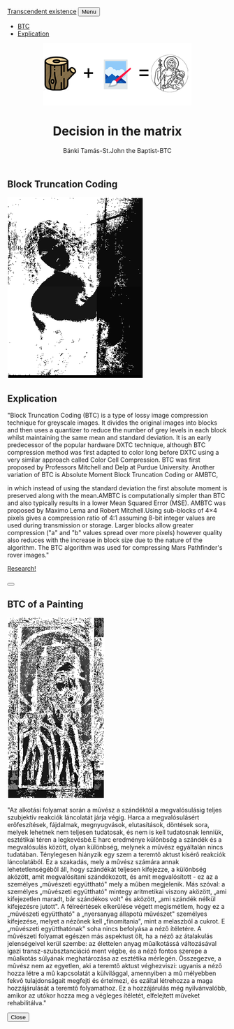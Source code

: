 <!DOCTYPE html>
<html lang="hu">
    <head>
        <meta charset="utf-8" />
        <meta name="viewport" content="width=device-width, initial-scale=1, shrink-to-fit=no" />
        <meta name="BTK" content="" />
        <meta name="Bánki Tamás" content="" />
        <title>Real decision</title>
        <!-- Favicon-->
        <link rel="icon" type="image/x-icon" href="1k.jpg" />
        <!-- Font Awesome icons (free version)-->
        <script src="https://use.fontawesome.com/releases/v5.15.1/js/all.js" crossorigin="anonymous"></script>
        <!-- Google fonts-->
        <link href="https://fonts.googleapis.com/css?family=Montserrat:400,700" rel="stylesheet" type="text/css" />
        <link href="https://fonts.googleapis.com/css?family=Lato:400,700,400italic,700italic" rel="stylesheet" type="text/css" />
        <!-- Core theme CSS (includes Bootstrap)-->
        <link href="css/styles.css" rel="stylesheet" />
    </head>
    <body id="page-top">
        <!-- Navigation-->
        <nav class="navbar navbar-expand-lg bg-secondary text-uppercase fixed-top" id="mainNav">
            <div class="container">
                <a class="navbar-brand js-scroll-trigger" href="#page-top">Transcendent existence</a>
                <button class="navbar-toggler navbar-toggler-right text-uppercase font-weight-bold bg-secondary text-black rounded" type="button" data-toggle="collapse" data-target="#navbarResponsive" aria-controls="navbarResponsive" aria-expanded="false" aria-label="Toggle navigation">
                    Menu
                    <i class="fas fa-times"></i>
                </button>
                <div class="collapse navbar-collapse" id="navbarResponsive">
                    <ul class="navbar-nav ml-auto">
                        <li class="nav-item mx-0 mx-lg-1"><a class="nav-link py-3 px-0 px-lg-3 rounded js-scroll-trigger" href="#portfolio">BTC</a></li>
                        <li class="nav-item mx-0 mx-lg-1"><a class="nav-link py-3 px-0 px-lg-3 rounded js-scroll-trigger" href="#about">Explication</a></li>
                    </ul>
                </div>
            </div>
        </nav>
        <!-- Masthead-->
        <header class="masthead bg-primary text-black text-center">
            <div class="container d-flex align-items-center flex-column">
                <!-- Masthead Avatar Image-->
                <img class="masthead-avatar mb-5" src="123.png" alt="" />
                <!-- Masthead Heading-->
                <h1 class="masthead-heading text-uppercase mb-0"> Decision in the matrix </h1>
                <!-- Icon Divider-->
                <div class="divider-custom divider-light">
                    <div class="divider-custom-line"></div>
                    <div class="divider-custom-icon"><i class="fas fa-plus"></i></div>
                    <div class="divider-custom-line"></div>
                </div>
                <!-- Masthead Subheading-->
                <p class="masthead-subheading font-weight-bold mb-0">Bánki Tamás-St.John the Baptist-BTC</p>
            </div>
        </header>
        <!-- Olvasói vélemények Section-->
        <section class="page-section portfolio" id="portfolio">
            <div class="container">
                <!-- Portfolio Section Heading-->
                <h2 class="page-section-heading text-center text-uppercase text-secondary mb-0">Block Truncation Coding</h2>
                <!-- Icon Divider-->
                <div class="divider-custom">
                    <div class="divider-custom-line"></div>
                    <div class="divider-custom-icon"><i class="fas fa-plus"></i></div>
                    <div class="divider-custom-line"></div>
                </div>
                <!-- Portfolio Grid Items-->
                <div class="row justify-content-center">                
                    <!-- Portfolio Item 2-->
                    <div class="col-md-6 col-lg-4 mb-5">
                        <div class="portfolio-item mx-auto" data-toggle="modal" data-target="#portfolioModal2">
                            <div class="portfolio-item-caption d-flex align-items-center justify-content-center h-100 w-100">
                                <div class="portfolio-item-caption-content text-center text-black"><i class="fas fa-plus fa-3x"></i></div>
                            </div>
                            <img class="img-fluid" src="1.png" alt=""/>
                        </div>
                    </div>                 
           </section>
        <!-- About Section-->
        <section class="page-section bg-primary text-black mb-0" id="about">
            <div class="container">
                <!-- About Section Heading-->
                <h2 class="page-section-heading text-center text-uppercase text-black">Explication</h2>
                <!-- Icon Divider-->
                <div class="divider-custom divider-light">
                    <div class="divider-custom-line"></div>
                    <div class="divider-custom-icon"><i class="fas fa-plus"></i></div>
                    <div class="divider-custom-line"></div>
                </div>
                <!-- About Section Content-->
                <div class="row">
                    <div class="col-lg-4 ml-auto"><p class="lead"></p>"Block Truncation Coding (BTC) is a type of lossy image compression technique for greyscale images. It divides the original images into blocks and then uses a quantizer to reduce the number of grey levels in each block whilst maintaining the same mean and standard deviation. It is an early predecessor of the popular hardware DXTC technique, although BTC compression method was first adapted to color long before DXTC using a very similar approach called Color Cell Compression. BTC was first proposed by Professors Mitchell and Delp at Purdue University. Another variation of BTC is Absolute Moment Block Truncation Coding or AMBTC,</p></div>
                    <div class="col-lg-4 mr-auto"><p class="lead"></p> in which instead of using the standard deviation the first absolute moment is preserved along with the mean.AMBTC is computationally simpler than BTC and also typically results in a lower Mean Squared Error (MSE). AMBTC was proposed by Maximo Lema and Robert Mitchell.Using sub-blocks of 4×4 pixels gives a compression ratio of 4:1 assuming 8-bit integer values are used during transmission or storage. Larger blocks allow greater compression ("a" and "b" values spread over more pixels) however quality also reduces with the increase in block size due to the nature of the algorithm. The BTC algorithm was used for compressing Mars Pathfinder's rover images."</div>
                </div>
                <!-- About Section Button-->
                <div class="text-center mt-4">
                                    <p class="mb-5">
                    <a class="btn btn-xl btn-outline-light" href="https://matlab.mathworks.com/">
                        <i class="fas fa-bars mr-2"></i>
                        Research!
                    </a>
                </div>
            </div>
        </section>
        <!-- Contact Section-->   
        <!-- Portfolio Modals-->       
        <!-- Portfolio Modal 2-->
        <div class="portfolio-modal modal fade" id="portfolioModal2" tabindex="-1" role="dialog" aria-labelledby="portfolioModal2Label" aria-hidden="true">
            <div class="modal-dialog modal-xl" role="document">
                <div class="modal-content">
                    <button class="close" type="button" data-dismiss="modal" aria-label="Close">
                        <span aria-hidden="true"><i class="fas fa-times"></i></span>
                    </button>
                    <div class="modal-body text-center">
                        <div class="container">
                            <div class="row justify-content-center">
                                <div class="col-lg-8">
                                    <!-- Portfolio Modal - Title-->
                                    <h2 class="portfolio-modal-title text-secondary text-uppercase mb-0" id="portfolioModal2Label">BTC of a Painting</h2>
                                    <!-- Icon Divider-->
                                    <div class="divider-custom">
                                        <div class="divider-custom-line"></div>
                                        <div class="divider-custom-icon"><i class="fas fa-plus"></i></div>
                                        <div class="divider-custom-line"></div>
                                    </div>
                                   <!-- Portfolio Modal - Image-->
                                    <div class="row">                    
                                    </div><img class="img-fluid" src="2.png" alt=""/></div>
                                 <!-- Portfolio Modal - Text-->
                                    <p Class="mb-5">                         
                                        </p><div class="modal-body text-center"><p class="lead"></p>"Az alkotási folyamat során a mûvész a szándéktól a megvalósulásig teljes szubjektív reakciók láncolatát járja végig. Harca a megvalósulásért erôfeszítések, fájdalmak, megnyugvások, elutasítások, döntések sora, melyek lehetnek nem teljesen tudatosak, és nem is kell tudatosnak lenniük, esztétikai téren a legkevésbé.E harc eredménye különbség a szándék és a megvalósulás között, olyan különbség, melynek a mûvész egyáltalán nincs tudatában. Ténylegesen hiányzik egy szem a teremtô aktust kísérô reakciók láncolatából. Ez a szakadás, mely a mûvész számára annak lehetetlenségébôl áll, hogy szándékát teljesen kifejezze, a különbség aközött, amit megvalósítani szándékozott, és amit megvalósított - ez az a személyes „mûvészeti együttható" mely a mûben megjelenik. Más szóval: a személyes „mûvészeti együttható" mintegy aritmetikai viszony aközött, „ami kifejezetlen maradt, bár szándékos volt" és aközött, „ami szándék nélkül kifejezésre jutott". A félreértések elkerülése végett megismétlem, hogy ez a „mûvészeti együttható" a „nyersanyag állapotú mûvészet" személyes kifejezése, melyet a nézônek kell „finomítania", mint a melaszból a cukrot. E „mûvészeti együtthatónak" soha nincs befolyása a nézô ítéletére. A mûvészeti folyamat egészen más aspektust ölt, ha a nézô az átalakulás jelenségeivel kerül szembe: az élettelen anyag mûalkotássá változásával igazi transz-szubsztanciáció ment végbe, és a nézô fontos szerepe a mûalkotás súlyának meghatározása az esztétika mérlegén. Összegezve, a mûvész nem az egyetlen, aki a teremtô aktust véghezviszi: ugyanis a nézô hozza létre a mû kapcsolatát a külvilággal, amennyiben a mû mélyebben fekvô tulajdonságait megfejti és értelmezi, és ezáltal létrehozza a maga hozzájárulását a teremtô folyamathoz. Ez a hozzájárulás még nyilvánvalóbb, amikor az utókor hozza meg a végleges ítéletét, elfelejtett mûveket rehabilitálva." </p></div>
                                    <button class="btn btn-secondary" data-dismiss="modal">
                                        <i class="fas fa-times fa-fw"></i>
                                        Close
                                      </button>
                                </div>
                            </div>
                        </div>
                    </div>
                </div>
            </div>
        </div>
        <!-- Bootstrap core JS-->
        <script src="https://cdnjs.cloudflare.com/ajax/libs/jquery/3.5.1/jquery.min.js"></script>
        <script src="https://cdn.jsdelivr.net/npm/bootstrap@4.5.3/dist/js/bootstrap.bundle.min.js"></script>
        <!-- Third party plugin JS-->
        <script src="https://cdnjs.cloudflare.com/ajax/libs/jquery-easing/1.4.1/jquery.easing.min.js"></script>
        <!-- Contact form JS-->
        <script src="assets/mail/jqBootstrapValidation.js"></script>
        <script src="assets/mail/contact_me.js"></script>
        <!-- Core theme JS-->
        <script src="js/scripts.js"></script>
    </body>
</html>
